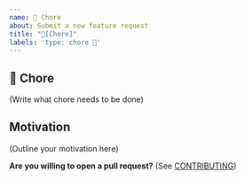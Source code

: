 ```yaml
---
name: 🔧 Chore
about: Submit a new feature request
title: "🔧[Chore]"
labels: 'type: chore 🔧'
---
```


## 🔧 Chore

<!--
    Is there some dirty code? Some minor change that wasn't done before? Or other small misc. tasks? Write them here.
-->

(Write what chore needs to be done)

## Motivation

<!--
    Why should this change be made?
-->

(Outline your motivation here)

**Are you willing to open a pull request?** (See
[CONTRIBUTING](../../CONTRIBUTING.md))
